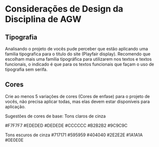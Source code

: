 # Considerações de Design da Disciplina de AGW
## Tipografia

Analisando o projeto de vocês pude perceber que estão aplicando uma familia tipografica para o titulo do site (Playfair display). Recomendo que escolham mais uma familia tipográfica para utilizarem nos textos e textos funcionais, o indicado é que para os textos funcionais que façam o uso de tipografia sem serifa.

## Cores 
Crie ao menos 5 variações de cores (Cores de enfase) para o projeto de vocês, não precisa aplicar todas, mas elas devem estar disponíveis para aplicação.

Sugestões de cores de base: 
Tons claros de cinza

#F7F7F7
#EDEDED
#DEDEDE
#CCCCCC
#B2B2B2
#9C9C9C

Tons escuros de cinza
#717171
#595959
#404040
#2E2E2E
#1A1A1A
#0E0E0E

